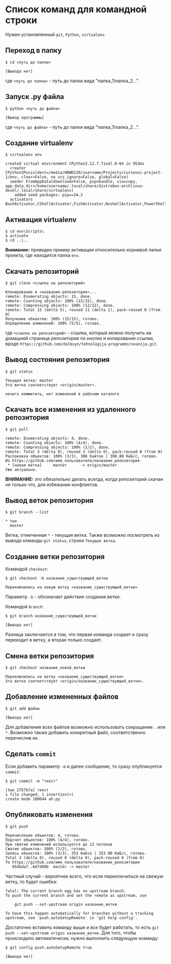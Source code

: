 # Список команд для командной строки
Нужен установленный `git`, `Python`, `virtualenv`.

## Переход в папку
```shell
$ cd <путь до папки>

[Вывода нет]
```
где `<путь до папки>` - путь до папки вида "папка_1\папка_2\...".

## Запуск .py файла
```shell
$ python <путь до файла>

[Вывод программы]
```
где `<путь до файла>` - путь до папки вида "папка_1\папка_2\...".

## Создание virtualenv
```shell
$ virtualenv env

created virtual environment CPython3.12.7.final.0-64 in 953ms
  creator CPython3Posix(dest=/media/HDWD220/username/Projects/cursovoi-project-1/env, clear=False, no_vcs_ignore=False, global=False)
  seeder FromAppData(download=False, pip=bundle, via=copy, app_data_dir=/home/username/.local/share/distrobox-archlinux-devel/.local/share/virtualenv)
    added seed packages: pip==24.2
  activators BashActivator,CShellActivator,FishActivator,NushellActivator,PowerShellActivator,PythonActivator
```

## Активация virtualenv
```shell
$ cd env\Scripts\
$ activate
$ cd ..\..
```
**Внимание:** приведен пример активации относительно корневой папки проекта, где находится папка `env`.
## Скачать репозиторий
```shell
$ git clone <ссылка на репозиторий>

Клонирование в «название-репозитория»...
remote: Enumerating objects: 15, done.
remote: Counting objects: 100% (15/15), done.
remote: Compressing objects: 100% (12/12), done.
remote: Total 15 (delta 5), reused 11 (delta 1), pack-reused 0 (from 0)
Получение объектов: 100% (15/15), готово.
Определение изменений: 100% (5/5), готово.
```
где `<ссылка на репозиторий>` - ссылка, который можно получить на домашней странице репозитория по кнопке и копирования ссылки, вроде `https://github.com/dalbsyn/tehnologija-programmirovanija.git`.
## Вывод состояния репозитория
```shell
$ git status

Текущая ветка: master
Эта ветка соответствует «origin/master».

нечего коммитить, нет изменений в рабочем каталоге
```
## Скачать все изменения из удаленного репозитория
```shell
$ git pull

remote: Enumerating objects: 4, done.
remote: Counting objects: 100% (4/4), done.
remote: Compressing objects: 100% (2/2), done.
remote: Total 3 (delta 0), reused 3 (delta 0), pack-reused 0 (from 0)
Распаковка объектов: 100% (3/3), 308 байтов | 308.00 КиБ/с, готово.
Из https://github.com/имя_пользователя/название_репозитория
 * [новая ветка]     master      -> origin/master
Уже актуально.
```
**ВНИМАНИЕ:** это обязательно делать всегда, когда репозиторий скачан не только что, для избежания конфликтов. 
## Вывод веток репозитория
```shell
$ git branch --list

* two
  master
```
Ветка, отмеченная `*` - текущая ветка.
Также возможно посмотреть из вывода команды `git status`, строки `Текущая ветка`.
## Создание ветки репозитория
Командой `checkout`:
```shell
$ git checkout -b название_существующей_ветки

Переключились на новую ветку «название_существующей_ветки»
```
Параметр `-b` - обозначает действие создания ветки.

Командой `branch`:
```shell
$ git branch название_существующей_ветки

[Вывода нет]
```
Разница заключается в том, что первая команда создает и сразу переходит в ветку, а вторая только создает. 
## Смена ветки репозитория
```shell
$ git checkout название_новой_ветки

Переключились на ветку «название_существующей_ветки»
Эта ветка соответствует «origin/название_существующей_ветки».
```
## Добавление измененных файлов
```shell
$ git add файлы

[Вывода нет]
```
Для добавления всех файлов возможно использовать сокращение `.` или `*`.
Возможно также добавить конкретный файл, соответственно перечислив их.
## Сделать `commit`
Если добавить параметр `-m` и далее сообщение, то сразу опубликуется `commit`:
```shell
$ git commit -m "текст"

[two 2757b7a] текст
1 file changed, 1 insertion(+)
create mode 100644 ah.py
```
## Опубликовать изменения
```shell
$ git push

Перечисление объектов: 4, готово.
Подсчет объектов: 100% (4/4), готово.
При сжатии изменений используется до 12 потоков
Сжатие объектов: 100% (2/2), готово.
Запись объектов: 100% (3/3), 353 байта | 353.00 КиБ/с, готово.
Total 3 (delta 0), reused 0 (delta 0), pack-reused 0 (from 0)
To https://github.com/имя_пользователя/название_репозитория
   054bda7..6d7d00b  master -> master
```
Частный случай - вероятнее всего, что если переключиться на свежую ветку, то будет ошибка:
```shell
fatal: The current branch egg has no upstream branch.
To push the current branch and set the remote as upstream, use

    git push --set-upstream origin название_ветки

To have this happen automatically for branches without a tracking
upstream, see 'push.autoSetupRemote' in 'git help config'.
```
Достаточно вставить команду выше и все будет работать, то есть `git push --set-upstream origin название_ветки`.
Для того, чтобы происходило автоматически, нужно выполнить следующую команду:
```shell
$ git config push.autoSetupRemote true

[Вывода нет]
```

